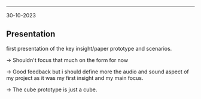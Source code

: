 ___
30-10-2023
## Presentation

first presentation of the key insight/paper prototype and scenarios.

-> Shouldn't focus that much on the form for now

-> Good feedback but i should define more the audio and sound aspect of my project as it was my first insight and my main focus.

-> The cube prototype is just a cube.


